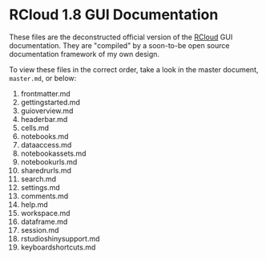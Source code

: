 # RCloud 1.8 GUI Documentation

These files are the deconstructed official version of the [RCloud](http://rcloud.social) GUI documentation. They are "compiled" by a soon-to-be open source documentation framework of my own design.

To view these files in the correct order, take a look in the master document, `master.md`, or below:

1. frontmatter.md
2. gettingstarted.md
3. guioverview.md
4. headerbar.md
5. cells.md
6. notebooks.md
7. dataaccess.md
8. notebookassets.md
9. notebookurls.md
10. sharedrurls.md
11. search.md
12. settings.md
13. comments.md
14. help.md
15. workspace.md
16. dataframe.md
17. session.md
18. rstudioshinysupport.md
19. keyboardshortcuts.md
